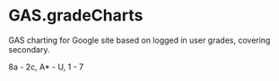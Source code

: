 GAS.gradeCharts
===============

GAS charting for Google site based on logged in user grades, covering secondary.


8a - 2c, A* - U, 1 - 7

